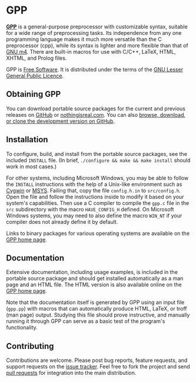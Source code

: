 GPP
===

**[GPP](https://logological.org/gpp)** is a general-purpose
preprocessor with customizable syntax, suitable for a wide range of
preprocessing tasks. Its independence from any one programming
language makes it much more versatile than the C preprocessor (cpp),
while its syntax is lighter and more flexible than that of
[GNU m4](https://www.gnu.org/software/m4/). There are built-in macros
for use with C/C++, LaTeX, HTML, XHTML, and Prolog files.

GPP is [Free Software](https://www.gnu.org/philosophy/free-sw.html). It
is distributed under the terms of the [GNU Lesser General Public
Licence](https://www.gnu.org/copyleft/lgpl.html).


Obtaining GPP
-------------

You can download portable source packages for the current and previous
releases on [GitHub](https://github.com/logological/gpp/releases)
or [nothingisreal.com](https://files.nothingisreal.com/software/gpp/).
You can
also
[browse, download, or clone the development version on GitHub](https://github.com/logological/gpp/).


Installation
------------

To configure, build, and install from the portable source packages,
see the included `INSTALL` file.  (In brief, `./configure && make &&
make install` should work in most cases.)

For other systems, including Microsoft Windows, you may be able to
follow the `INSTALL` instructions with the help of a Unix-like
environment such as [Cygwin](http://cygwin.com/)
or [MSYS](http://www.mingw.org/wiki/msys).  Failing that, copy the
file `config.h.in` to `src/config.h`.  Open the file and follow the
instructions inside to modify it based on your system's capabilities.
Then use a C compiler to compile the `gpp.c` file in the `src`
subdirectory with the macro `HAVE_CONFIG_H` defined.  On Microsoft
Windows systems, you may need to also define the macro `WIN_NT` if
your compiler does not already define it by default.

Links to binary packages for various operating systems are available
on the [GPP home page](https://logological.org/gpp).


Documentation
-------------

Extensive documentation, including usage examples, is included in the
portable source package and should get installed automatically as a
man page and an HTML file.  The HTML version is also available online
on the [GPP home page](https://logological.org/gpp).

Note that the documentation itself is generated by GPP using an input
file (`gpp.pp`) with macros that can automatically produce HTML,
LaTeX, or troff (man page) output.  Studying this file should prove
instructive, and manually running it through GPP can serve as a basic
test of the program's functionality.


Contributing
------------

Contributions are welcome.  Please post bug reports, feature requests,
and support requests on the [issue
tracker](https://github.com/logological/gpp/issues).  Feel free to
fork the project and send [pull
requests](https://help.github.com/articles/using-pull-requests/) for
integration into the main distribution.
